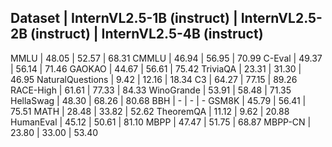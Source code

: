 Dataset         | InternVL2.5-1B (instruct) | InternVL2.5-2B (instruct) | InternVL2.5-4B (instruct)
---------------------------------------------------------------------------------------------------
MMLU            | 48.05 | 52.57 | 68.31
CMMLU           | 46.94 | 56.95 | 70.99
C-Eval          | 49.37 | 56.14 | 71.46
GAOKAO          | 44.67 | 56.61 | 75.42
TriviaQA        | 23.31 | 31.30 | 46.95
NaturalQuestions | 9.42 | 12.16 | 18.34
C3              | 64.27 | 77.15 | 89.26
RACE-High       | 61.61 | 77.33 | 84.33
WinoGrande      | 53.91 | 58.48 | 71.35
HellaSwag       | 48.30 | 68.26 | 80.68
BBH             | - | - | -
GSM8K           | 45.79 | 56.41 | 75.51
MATH            | 28.48 | 33.82 | 52.62
TheoremQA       | 11.12 | 9.62 | 20.88
HumanEval       | 45.12 | 50.61 | 81.10
MBPP            | 47.47 | 51.75 | 68.87
MBPP-CN         | 23.80 | 33.00 | 53.40
